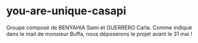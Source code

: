 # you-are-unique-casapi
Groupe composé de BENYAHIA Sami et GUERRERO Carla.
Comme indiqué dans le mail de monsieur Buffa, nous déposerons le projet avant le 31 mai !